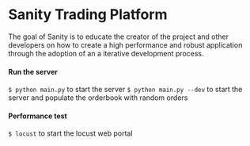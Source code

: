 # Sanity Trading Platform
The goal of Sanity is to educate the creator of the project and other developers on how to create a high performance and robust application through the adoption of an a iterative development process.

#### Run the server
`$ python main.py` to start the server
`$ python main.py --dev` to start the server and populate the orderbook with random orders

#### Performance test
`$ locust` to start the locust web portal
